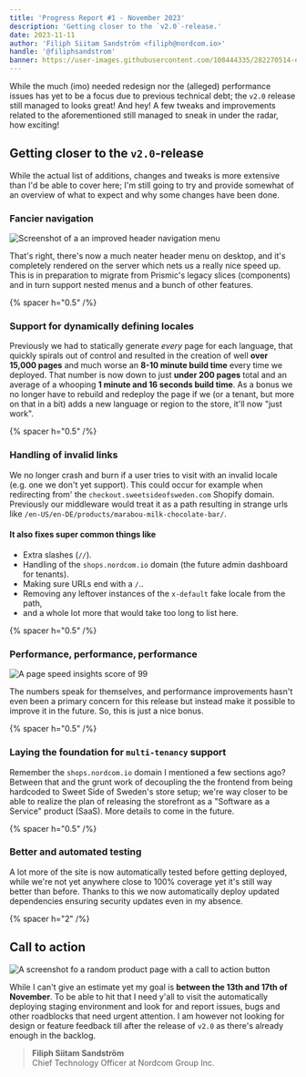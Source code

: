 ```yaml
---
title: 'Progress Report #1 - November 2023'
description: 'Getting closer to the `v2.0`-release.'
date: 2023-11-11
author: 'Filiph Siitam Sandström <filiph@nordcom.io>'
handle: '@filiphsandstrom'
banner: https://user-images.githubusercontent.com/108444335/282270514-e23a10e3-6ba9-4ee4-b1b4-f992103c47f1.jpeg
---
```


While the much (imo) needed redesign nor the (alleged) performance issues has yet to be a focus due to previous technical debt; the `v2.0` release still managed to looks great! And hey! A few tweaks and improvements related to the aforementioned still managed to sneak in under the radar, how exciting!

## Getting closer to the `v2.0`-release

While the actual list of additions, changes and tweaks is more extensive than I'd be able to cover here; I'm still going to try and provide somewhat of an overview of what to expect and why some changes have been done.

### Fancier navigation

![Screenshot of a an improved header navigation menu](https://user-images.githubusercontent.com/108444335/282270508-6bacb499-7c33-4509-9a44-ec83d1bbd7d6.jpeg)

That's right, there's now a much neater header menu on desktop, and it's completely rendered on the server which nets us a really nice speed up. This is in preparation to migrate from Prismic's legacy slices (components) and in turn support nested menus and a bunch of other features.

{% spacer h="0.5" /%}

### Support for dynamically defining locales

Previously we had to statically generate _every_ page for each language, that quickly spirals out of control and resulted in the creation of well **over 15,000 pages** and much worse an **8-10 minute build time** every time we deployed. That number is now down to just **under 200 pages** total and an average of a whooping **1 minute and 16 seconds build time**. As a bonus we no longer have to rebuild and redeploy the page if we (or a tenant, but more on that in a bit) adds a new language or region to the store, it'll now "just work".

{% spacer h="0.5" /%}

### Handling of invalid links

We no longer crash and burn if a user tries to visit with an invalid locale (e.g. one we don't yet support). This could occur for example when redirecting from' the `checkout.sweetsideofsweden.com` Shopify domain. Previously our middleware would treat it as a path resulting in strange urls like `/en-US/en-DE/products/marabou-milk-chocolate-bar/`.

#### It also fixes super common things like

-   Extra slashes (`//`).
-   Handling of the `shops.nordcom.io` domain (the future admin dashboard for tenants).
-   Making sure URLs end with a `/`..
-   Removing any leftover instances of the `x-default` fake locale from the path,
-   and a whole lot more that would take too long to list here.

{% spacer h="0.5" /%}

### Performance, performance, performance

![A page speed insights score of 99 ](https://user-images.githubusercontent.com/108444335/282270514-e23a10e3-6ba9-4ee4-b1b4-f992103c47f1.jpeg)

The numbers speak for themselves, and performance improvements hasn't even been a primary concern for this release but instead make it possible to improve it in the future. So, this is just a nice bonus.

{% spacer h="0.5" /%}

### Laying the foundation for `multi-tenancy` support

Remember the `shops.nordcom.io` domain I mentioned a few sections ago? Between that and the grunt work of decoupling the the frontend from being hardcoded to Sweet Side of Sweden's store setup; we're way closer to be able to realize the plan of releasing the storefront as a "Software as a Service" product (SaaS). More details to come in the future.

{% spacer h="0.5" /%}

### Better and automated testing

A lot more of the site is now automatically tested before getting deployed, while we're not yet anywhere close to 100% coverage yet it's still way better than before. Thanks to this we now automatically deploy updated dependencies ensuring security updates even in my absence.

{% spacer h="2" /%}

## Call to action

![A screenshot fo a random product page with a call to action button](https://user-images.githubusercontent.com/108444335/282270536-840ba328-5a3a-4e3f-9916-d9b12961b37e.jpeg)

While I can't give an estimate yet my goal is **between the 13th and 17th of November**. To be able to hit that I need y'all to visit the automatically deploying staging environment and look for and report issues, bugs and other roadblocks that need urgent attention. I am however not looking for design or feature feedback till after the release of `v2.0` as there's already enough in the backlog.

> **Filiph Siitam Sandström**\
> Chief Technology Officer at Nordcom Group Inc.
